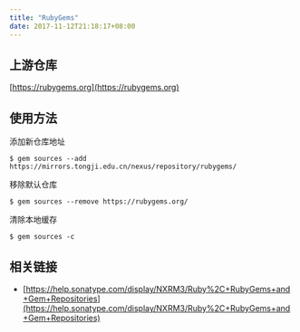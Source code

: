```yaml
---
title: "RubyGems"
date: 2017-11-12T21:18:17+08:00
---
```


## 上游仓库

[https://rubygems.org](https://rubygems.org)

## 使用方法

添加新仓库地址

```
$ gem sources --add https://mirrors.tongji.edu.cn/nexus/repository/rubygems/
```

移除默认仓库

```
$ gem sources --remove https://rubygems.org/
```

清除本地缓存

```
$ gem sources -c
```

## 相关链接

- [https://help.sonatype.com/display/NXRM3/Ruby%2C+RubyGems+and+Gem+Repositories](https://help.sonatype.com/display/NXRM3/Ruby%2C+RubyGems+and+Gem+Repositories)
